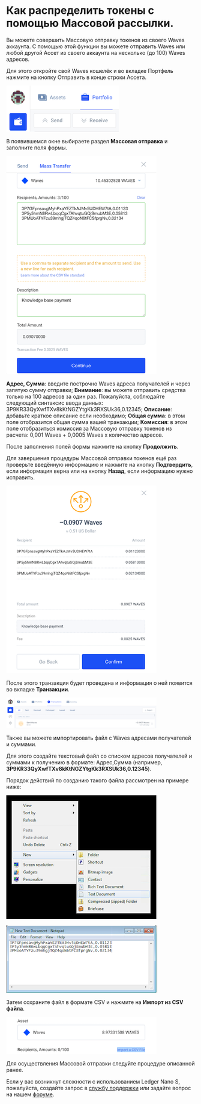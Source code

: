# Как распределить токены с помощью Массовой рассылки.

Вы можете совершить Массовую отправку токенов из своего Waves аккаунта. С помощью этой функции вы можете отправить Waves или любой другой Ассет из своего аккаунта на несколько (до 100) Waves адресов.

Для этого откройте свой Waves кошелёк и во вкладке Портфель нажмите на кнопку Отправить в конце строки Ассета.

![](/_assets/mass_transfer_01.png)

В появившемся окне выбираете раздел **Массовая отправка** и заполните поля формы.

![](/_assets/mass_transfer_02.png)

**Адрес, Сумма**: введите построчно Waves адреса получателей и через запятую сумму отправки;
**Внимание**: вы можете отправить средства только на 100 адресов за один раз.
Пожалуйста, соблюдайте следующий синтаксис ввода данных:  3P9KR33QyXwfTXv8kKtNGZYtgKk3RXSUk36,0.12345;
**Описание**: добавьте краткое описание если необходимо;
**Общая сумма**: в этом поле отобразится общая сумма вашей транзакции;
**Комиссия**: в этом поле отобразиться комиссия за Массовую отправку токенов из расчета: 0,001 Waves + 0,0005 Waves x количество адресов.

После заполнения полей формы нажмите на кнопку **Продолжить**.

Для завершения процедуры Массовой отправки токенов ещё раз проверьте введённую информацию и нажмите на кнопку **Подтвердить**, если информация верна или на кнопку **Назад**, если информацию нужно исправить.

![](/_assets/mass_transfer_03.png)

После этого транзакция будет проведена и информация о ней появится во вкладке **Транзакции**.

![](/_assets/mass_transfer_04.png)

Также вы можете импортировать файл с Waves адресами получателей и суммами.

Для этого создайте текстовый файл со списком адресов получателей и суммами к получению в формате: Адрес,Сумма (например, **3P9KR33QyXwfTXv8kKtNGZYtgKk3RXSUk36,0.12345**).

Порядок действий по созданию такого файла рассмотрен на примере ниже:

![](/_assets/mass_transfer_05.png)

![](/_assets/mass_transfer_06.png)

Затем сохраните файл в формате CSV и нажмите на **Импорт из CSV файла**.

![](/_assets/mass_transfer_07.png)

Для осуществления Массовой отправки следуйте процедуре описанной ранее.

Если у вас возникнут сложности с использованием Ledger Nano S, пожалуйста, создайте запрос в [службу поддержки](https://support.wavesplatform.com/) или задайте вопрос на нашем [форуме](https://forum.wavesplatform.com/).
